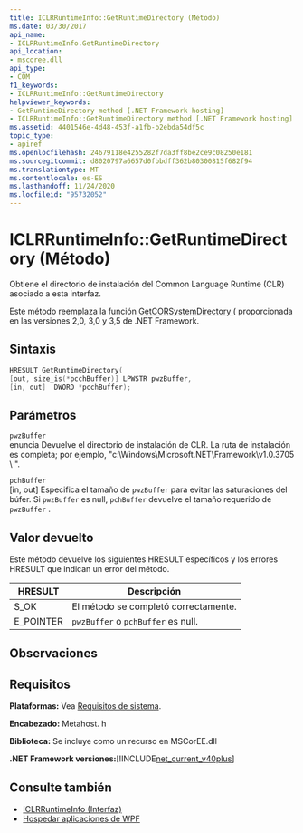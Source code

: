 ```yaml
---
title: ICLRRuntimeInfo::GetRuntimeDirectory (Método)
ms.date: 03/30/2017
api_name:
- ICLRRuntimeInfo.GetRuntimeDirectory
api_location:
- mscoree.dll
api_type:
- COM
f1_keywords:
- ICLRRuntimeInfo::GetRuntimeDirectory
helpviewer_keywords:
- GetRuntimeDirectory method [.NET Framework hosting]
- ICLRRuntimeInfo::GetRuntimeDirectory method [.NET Framework hosting]
ms.assetid: 4401546e-4d48-453f-a1fb-b2ebda54df5c
topic_type:
- apiref
ms.openlocfilehash: 24679118e4255282f7da3ff8be2ce9c08250e181
ms.sourcegitcommit: d8020797a6657d0fbbdff362b80300815f682f94
ms.translationtype: MT
ms.contentlocale: es-ES
ms.lasthandoff: 11/24/2020
ms.locfileid: "95732052"
---
```

# <a name="iclrruntimeinfogetruntimedirectory-method"></a>ICLRRuntimeInfo::GetRuntimeDirectory (Método)

Obtiene el directorio de instalación del Common Language Runtime (CLR) asociado a esta interfaz.  
  
 Este método reemplaza la función [GetCORSystemDirectory (](getcorsystemdirectory-function.md) proporcionada en las versiones 2,0, 3,0 y 3,5 de .NET Framework.  
  
## <a name="syntax"></a>Sintaxis  
  
```cpp  
HRESULT GetRuntimeDirectory(  
[out, size_is(*pcchBuffer)] LPWSTR pwzBuffer,  
[in, out]  DWORD *pcchBuffer);  
```  
  
## <a name="parameters"></a>Parámetros  

 `pwzBuffer`  
 enuncia Devuelve el directorio de instalación de CLR. La ruta de instalación es completa; por ejemplo, "c:\Windows\Microsoft.NET\Framework\v1.0.3705 \\ ".  
  
 `pchBuffer`  
 [in, out] Especifica el tamaño de `pwzBuffer` para evitar las saturaciones del búfer. Si `pwzBuffer` es null, `pchBuffer` devuelve el tamaño requerido de `pwzBuffer` .  
  
## <a name="return-value"></a>Valor devuelto  

 Este método devuelve los siguientes HRESULT específicos y los errores HRESULT que indican un error del método.  
  
|HRESULT|Descripción|  
|-------------|-----------------|  
|S_OK|El método se completó correctamente.|  
|E_POINTER|`pwzBuffer` o `pchBuffer` es null.|  
  
## <a name="remarks"></a>Observaciones  
  
## <a name="requirements"></a>Requisitos  

 **Plataformas:** Vea [Requisitos de sistema](../../get-started/system-requirements.md).  
  
 **Encabezado:** Metahost. h  
  
 **Biblioteca:** Se incluye como un recurso en MSCorEE.dll  
  
 **.NET Framework versiones:**[!INCLUDE[net_current_v40plus](../../../../includes/net-current-v40plus-md.md)]  
  
## <a name="see-also"></a>Consulte también

- [ICLRRuntimeInfo (Interfaz)](iclrruntimeinfo-interface.md)
- [Hospedar aplicaciones de WPF](index.md)
